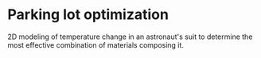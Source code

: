 # Parking lot optimization

2D modeling of temperature change in an astronaut's suit to determine the most effective combination of materials composing it.
